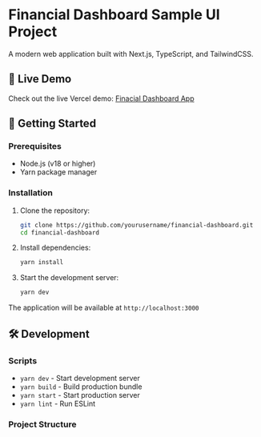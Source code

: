 # Financial Dashboard Sample UI Project

A modern web application built with Next.js, TypeScript, and TailwindCSS.

## 🔗 Live Demo

Check out the live Vercel demo: [Finacial Dashboard App](https://soar-mocha.vercel.app)

## 🚀 Getting Started

### Prerequisites

- Node.js (v18 or higher)
- Yarn package manager

### Installation

1. Clone the repository:

   ```bash
   git clone https://github.com/yourusername/financial-dashboard.git
   cd financial-dashboard
   ```

2. Install dependencies:

   ```bash
   yarn install
   ```

3. Start the development server:
   ```bash
   yarn dev
   ```

The application will be available at `http://localhost:3000`

## 🛠️ Development

### Scripts

- `yarn dev` - Start development server
- `yarn build` - Build production bundle
- `yarn start` - Start production server
- `yarn lint` - Run ESLint

### Project Structure
